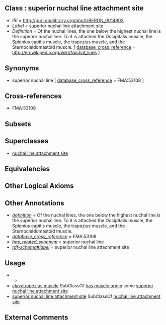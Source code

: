
## Class : superior nuchal line attachment site

 * *IRI* = http://purl.obolibrary.org/obo/UBERON_0014803
 * *Label* = superior nuchal line attachment site
 * *Definition* = Of the nuchal lines, the one below the highest nuchal line is the superior nuchal line. To it is attached the Occipitalis muscle, the Splenius capitis muscle, the trapezius muscle, and the Sternocleidomastoid muscle. [ [database_cross_reference](../../ef/oboInOwl#hasDbXref.md) = http://en.wikipedia.org/wiki/Nuchal_lines ]

## Synonyms

 * superior nuchal line [ [database_cross_reference](../../ef/oboInOwl#hasDbXref.md) = FMA:53108 ]

## Cross-references

 * FMA:53108

## Subsets


## Superclasses

 * [nuchal line attachment site](../../UBERON/01/UBERON_0014801.md)

## Equivalencies


## Other Logical Axioms


## Other Annotations

 * *[definition](../../IAO/15/IAO_0000115.md)* = Of the nuchal lines, the one below the highest nuchal line is the superior nuchal line. To it is attached the Occipitalis muscle, the Splenius capitis muscle, the trapezius muscle, and the Sternocleidomastoid muscle.
 * *[database_cross_reference](../../ef/oboInOwl#hasDbXref.md)* = FMA:53108
 * *[has_related_synonym](../../ym/oboInOwl#hasRelatedSynonym.md)* = superior nuchal line
 * *[rdf-schema#label](../../el/rdf-schema#label.md)* = superior nuchal line attachment site

## Usage

 * -
 * [clavotrapezius muscle](../../UBERON/98/UBERON_0014798.md) SubClassOf [has muscle origin](../../RO/72/RO_0002372.md) some [superior nuchal line attachment site](../../UBERON/03/UBERON_0014803.md)
 * [superior nuchal line attachment site](../../UBERON/03/UBERON_0014803.md) SubClassOf [nuchal line attachment site](../../UBERON/01/UBERON_0014801.md)

## External Comments

